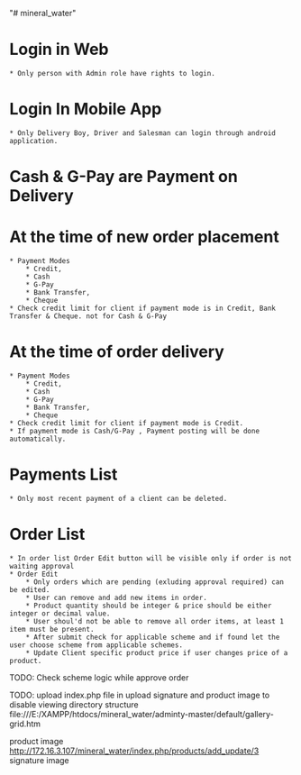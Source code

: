 "# mineral_water" 
# Login in Web
    * Only person with Admin role have rights to login.
# Login In Mobile App
    * Only Delivery Boy, Driver and Salesman can login through android application.

# Cash & G-Pay are Payment on Delivery
# At the time of new order placement 
    * Payment Modes
        * Credit,
        * Cash
        * G-Pay
        * Bank Transfer,
        * Cheque        
    * Check credit limit for client if payment mode is in Credit, Bank Transfer & Cheque. not for Cash & G-Pay

# At the time of order delivery
    * Payment Modes
        * Credit,
        * Cash
        * G-Pay
        * Bank Transfer,
        * Cheque        
    * Check credit limit for client if payment mode is Credit.
    * If payment mode is Cash/G-Pay , Payment posting will be done automatically.

# Payments List
    * Only most recent payment of a client can be deleted.

# Order List
    * In order list Order Edit button will be visible only if order is not waiting approval
    * Order Edit
        * Only orders which are pending (exluding approval required) can be edited.
        * User can remove and add new items in order.
        * Product quantity should be integer & price should be either integer or decimal value.
        * User shoul'd not be able to remove all order items, at least 1 item must be present.
        * After submit check for applicable scheme and if found let the user choose scheme from applicable schemes.
        * Update Client specific product price if user changes price of a product.

TODO: Check scheme logic while approve order


TODO:
upload index.php file in upload signature and product image to disable viewing directory structure
file:///E:/XAMPP/htdocs/mineral_water/adminty-master/default/gallery-grid.htm

product image http://172.16.3.107/mineral_water/index.php/products/add_update/3
signature image  